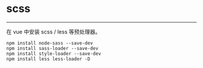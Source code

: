 # scss

---

在 vue 中安装 scss / less 等预处理器。

```shell
npm install node-sass --save-dev
npm install sass-loader --save-dev
npm install style-loader --save-dev
npm install less less-loader -D
```